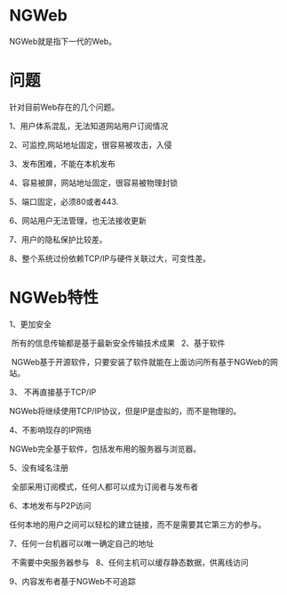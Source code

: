 # NGWeb

NGWeb就是指下一代的Web。

# 问题
针对目前Web存在的几个问题。

1、用户体系混乱，无法知道网站用户订阅情况

2、可监控,网站地址固定，很容易被攻击，入侵

3、发布困难，不能在本机发布

4、容易被屏，网站地址固定，很容易被物理封锁

5、端口固定，必须80或者443.

6、网站用户无法管理，也无法接收更新

7、用户的隐私保护比较差。

8、整个系统过份依赖TCP/IP与硬件关联过大，可变性差。

# NGWeb特性

1、更加安全

  所有的信息传输都是基于最新安全传输技术成果 
  
2、基于软件

  NGWeb基于开源软件，只要安装了软件就能在上面访问所有基于NGWeb的网站。
  
3、 不再直接基于TCP/IP

  NGWeb将继续使用TCP/IP协议，但是IP是虚拟的，而不是物理的。
  
4、不影响现存的IP网络 

  NGWeb完全基于软件，包括发布用的服务器与浏览器。
  
5、没有域名注册

  全部采用订阅模式，任何人都可以成为订阅者与发布者
  
 6、本地发布与P2P访问
  
  任何本地的用户之间可以轻松的建立链接，而不是需要其它第三方的参与。
  
 7、任何一台机器可以唯一确定自己的地址
 
  不需要中央服务器参与
  
 8、任何主机可以缓存静态数据，供离线访问
 
 9、内容发布者基于NGWeb不可追踪
 
 
